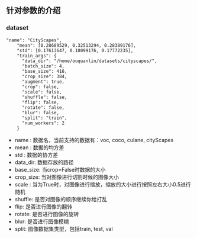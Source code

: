 ## 针对参数的介绍

### dataset

```
"name": "CityScapes",
    "mean": [0.28689529, 0.32513294, 0.28389176],
    "std": [0.17613647, 0.18099176, 0.17772235],
    "train_args": {
      "data_dir": "/home/ouquanlin/datasets/cityscapes/",
      "batch_size": 4,
      "base_size": 416,
      "crop_size": 384,
      "augment": true,
      "crop": false,
      "scale": false,
      "shuffle": false,
      "flip": false,
      "rotate": false,
      "blur": false,
      "split": "train",
      "num_workers": 2
    }
```
* name : 数据名，当前支持的数据有：voc, coco, culane, cityScapes
* mean : 数据的均方差
* std : 数据的协方差
* data_dir: 数据存放的路径
* base_size: 当crop=False时数据的大小
* crop_size: 当对图像进行切割时候的图像大小
* scale : 当为True时，对图像进行缩放，缩放的大小进行按照左右大小0.5进行随机
* shuffle: 是否对图像的顺序继续你给打乱
* flip: 是否进行图像的翻转
* rotate: 是否进行图像的旋转
* blur: 是否进行图像模糊
* split: 图像数据集类型，包括train, test, val
